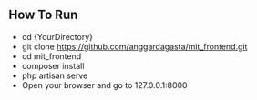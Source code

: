 ## How To Run
- cd {YourDirectory}
- git clone https://github.com/anggardagasta/mit_frontend.git
- cd mit_frontend
- composer install
- php artisan serve
- Open your browser and go to 127.0.0.1:8000
